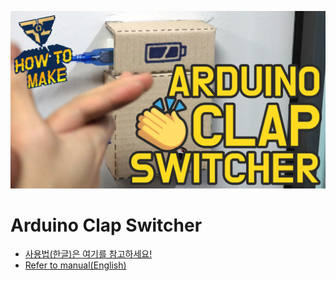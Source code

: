 [![](https://github.com/KongdoleProduction/ArduinoClapSwitcher/blob/master/thumbnail.png)](https://www.youtube.com/watch?v=AiSzgrxgF_A)

# Arduino Clap Switcher

* [사용법(한글)은 여기를 참고하세요!](https://github.com/KongdoleProduction/ArduinoClapSwitcher/wiki/%EB%A7%A4%EB%89%B4%EC%96%BC)
* [Refer to manual(English)](https://github.com/KongdoleProduction/ArduinoClapSwitcher/wiki/Manual)
